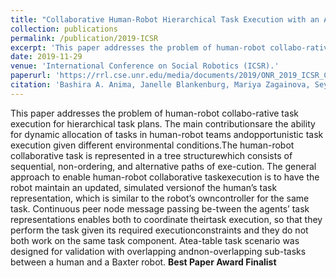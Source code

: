 ```yaml
---
title: "Collaborative Human-Robot Hierarchical Task Execution with an Activation Spreading Architecture"
collection: publications
permalink: /publication/2019-ICSR
excerpt: 'This paper addresses the problem of human-robot collabo-rative task execution for hierarchical task plans. **Best Paper Award Finalist**'
date: 2019-11-29
venue: 'International Conference on Social Robotics (ICSR).'
paperurl: 'https://rrl.cse.unr.edu/media/documents/2019/ONR_2019_ICSR_Collaborative_Human_Robot_Task.pdf'
citation: 'Bashira A. Anima, Janelle Blankenburg, Mariya Zagainova, Seyed (Pourya) Hoseini, Muhammed Tawfiq Chowdhury, David Feil-Seifer, Monica Nicolescu, and Mircea Nicolescu. "Collaborative Human-Robot Hierarchical Task Execution with an Activation Spreading Architecture." To Appear in International Conference on Social Robotics, Madrid, Spain, Nov 2019.'
---
```

This paper addresses the problem of human-robot collabo-rative task execution for hierarchical task plans. The main contributionsare the ability for dynamic allocation of tasks in human-robot teams andopportunistic  task  execution  given  different  environmental  conditions.The  human-robot  collaborative  task  is  represented  in  a  tree  structurewhich consists of sequential, non-ordering, and alternative paths of exe-cution. The general approach to enable human-robot collaborative taskexecution is to have the robot maintain an updated, simulated versionof the human’s task representation, which is similar to the robot’s owncontroller for the same task. Continuous peer node message passing be-tween the agents’ task representations enables both to coordinate theirtask execution, so that they perform the task given its required executionconstraints and they do not both work on the same task component. Atea-table task scenario was designed for validation with overlapping andnon-overlapping sub-tasks between a human and a Baxter robot.
**Best Paper Award Finalist**